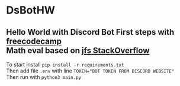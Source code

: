 # DsBotHW
Hello World with Discord Bot
First steps with [freecodecamp](https://www.freecodecamp.org/news/create-a-discord-bot-with-python/)  
Math eval based on [jfs StackOverflow](https://stackoverflow.com/a/9558001/11425694)  
---
To start install ```pip install -r requirements.txt```  
Then add file ```.env``` with line ```TOKEN="BOT TOKEN FROM DISCORD WEBSITE"```  
Then run with ```python3 main.py```

